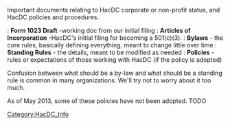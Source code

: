 Important documents relating to HacDC corporate or non-profit status,
and HacDC policies and procedures.

:   **Form 1023 Draft** -working doc from our initial filing
:   **Articles of Incorporation** -HacDC's initial filing for becoming a
    501(c)(3).
:   **Bylaws** - the core rules, basically defining everything, meant to
    change little over time
:   **Standing Rules** - the details, meant to be modified as needed
:   **Policies** - rules or expectations of those working with HacDC (if
    the policy is adopted)

Confusion between what should be a by-law and what should be a standing
rule is common in many organizations. We'll try not to worry about it
too much.

As of May 2013, some of these policies have not been adopted. TODO

[Category:HacDC_Info](Category:HacDC_Info)
